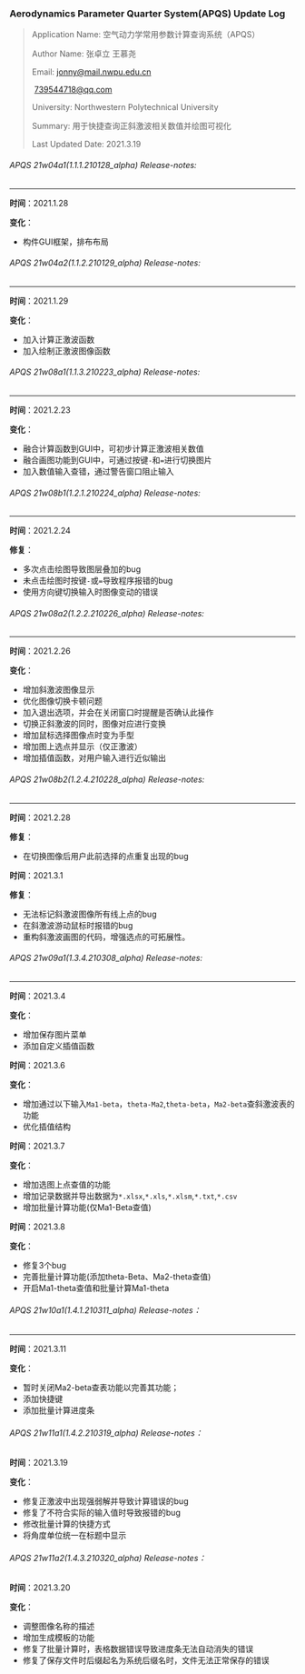 ### Aerodynamics Parameter Quarter System(APQS) Update Log

> Application Name: 空气动力学常用参数计算查询系统（APQS）
>
> Author Name: 张卓立 王慕尧
>
> Email: jonny@mail.nwpu.edu.cn
>
> ​			739544718@qq.com
>
> University: Northwestern Polytechnical University
>
> Summary: 用于快捷查询正斜激波相关数值并绘图可视化
>
> Last Updated Date:  2021.3.19



###### APQS 21w04a1(1.1.1.210128_alpha) Release-notes:

---

**时间**：2021.1.28

**变化**：

+ 构件GUI框架，排布布局



###### APQS 21w04a2(1.1.2.210129_alpha) Release-notes:

---

**时间**：2021.1.29

**变化**：

+ 加入计算正激波函数
+ 加入绘制正激波图像函数



###### APQS 21w08a1(1.1.3.210223_alpha) Release-notes:

---

**时间**：2021.2.23

**变化**：

+ 融合计算函数到GUI中，可初步计算正激波相关数值
+ 融合画图功能到GUI中，可通过按键`-`和`=`进行切换图片
+ 加入数值输入查错，通过警告窗口阻止输入



###### APQS 21w08b1(1.2.1.210224_alpha) Release-notes:

---

**时间**：2021.2.24

**修复**：

+ 多次点击绘图导致图层叠加的bug
+ 未点击绘图时按键`-`或`=`导致程序报错的bug
+ 使用方向键切换输入时图像变动的错误

###### APQS 21w08a2(1.2.2.210226_alpha) Release-notes:

---

**时间**：2021.2.26

**变化**：

+ 增加斜激波图像显示
+ 优化图像切换卡顿问题
+ 加入退出选项，并会在关闭窗口时提醒是否确认此操作
+ 切换正斜激波的同时，图像对应进行变换
+ 增加鼠标选择图像点时变为手型
+ 增加图上选点并显示（仅正激波）
+ 增加插值函数，对用户输入进行近似输出

###### APQS 21w08b2(1.2.4.210228_alpha) Release-notes:

---

**时间**：2021.2.28

**修复**：

+ 在切换图像后用户此前选择的点重复出现的bug

**时间**：2021.3.1

**修复**：

+ 无法标记斜激波图像所有线上点的bug
+ 在斜激波游动鼠标时报错的bug
+ 重构斜激波画图的代码，增强选点的可拓展性。

###### APQS 21w09a1(1.3.4.210308_alpha) Release-notes:

---

**时间**：2021.3.4

**变化**：

+ 增加保存图片菜单
+ 添加自定义插值函数

**时间**：2021.3.6

**变化**：

+ 增加通过以下输入`Ma1-beta`，`theta-Ma2`,`theta-beta`，`Ma2-beta`查斜激波表的功能
+ 优化插值结构

**时间**：2021.3.7

**变化**：

+ 增加选图上点查值的功能
+ 增加记录数据并导出数据为`*.xlsx`,`*.xls`,`*.xlsm`,`*.txt`,`*.csv` 
+ 增加批量计算功能(仅Ma1-Beta查值)

**时间**：2021.3.8

**变化**：

+ 修复3个bug
+ 完善批量计算功能(添加theta-Beta、Ma2-theta查值)
+ 开启Ma1-theta查值和批量计算Ma1-theta

###### APQS 21w10a1(1.4.1.210311_alpha) Release-notes：

---

**时间**：2021.3.11

**变化**：

+ 暂时关闭Ma2-beta查表功能以完善其功能；
+ 添加快捷键
+ 添加批量计算进度条

###### APQS 21w11a1(1.4.2.210319_alpha) Release-notes：

**时间**：2021.3.19

**变化**：

+ 修复正激波中出现强弱解并导致计算错误的bug
+ 修复了不符合实际的输入值时导致报错的bug
+ 修改批量计算的快捷方式
+ 将角度单位统一在标题中显示

###### APQS 21w11a2(1.4.3.210320_alpha) Release-notes：

**时间**：2021.3.20

**变化**：

+ 调整图像名称的描述
+ 增加生成模板的功能
+ 修复了批量计算时，表格数据错误导致进度条无法自动消失的错误
+ 修复了保存文件时后缀起名为系统后缀名时，文件无法正常保存的错误
